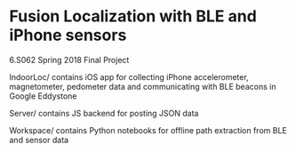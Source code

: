 # Fusion Localization with BLE and iPhone sensors

6.S062 Spring 2018 Final Project

IndoorLoc/ contains iOS app for collecting iPhone accelerometer, magnetometer, pedometer data and communicating with BLE beacons in Google Eddystone

Server/ contains JS backend for posting JSON data

Workspace/ contains Python notebooks for offline path extraction from BLE and sensor data
